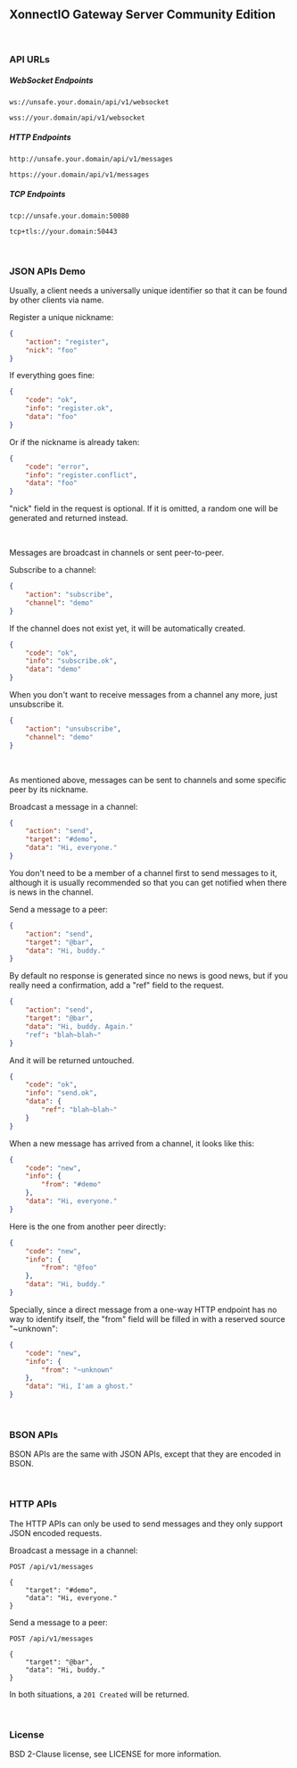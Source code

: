 ## XonnectIO Gateway Server Community Edition

<br/>

### API URLs

##### WebSocket Endpoints

`ws://unsafe.your.domain/api/v1/websocket`

`wss://your.domain/api/v1/websocket`

##### HTTP Endpoints

`http://unsafe.your.domain/api/v1/messages`

`https://your.domain/api/v1/messages`

##### TCP Endpoints

`tcp://unsafe.your.domain:50080`

`tcp+tls://your.domain:50443`

<br/>

### JSON APIs Demo

Usually, a client needs a universally unique identifier so that it can be found by other clients via name.

Register a unique nickname:

```json
{
    "action": "register",
    "nick": "foo"
}
```

If everything goes fine:

```json
{
    "code": "ok",
    "info": "register.ok",
    "data": "foo"
}
```

Or if the nickname is already taken:

```json
{
    "code": "error",
    "info": "register.conflict",
    "data": "foo"
}
```

"nick" field in the request is optional. If it is omitted, a random one will be generated and returned instead.

<br/>

Messages are broadcast in channels or sent peer-to-peer.

Subscribe to a channel:

```json
{
    "action": "subscribe",
    "channel": "demo"
}
```

If the channel does not exist yet, it will be automatically created.

```json
{
    "code": "ok",
    "info": "subscribe.ok",
    "data": "demo"
}
```

When you don't want to receive messages from a channel any more, just unsubscribe it.

```json
{
    "action": "unsubscribe",
    "channel": "demo"
}
```

<br/>

As mentioned above, messages can be sent to channels and some specific peer by its nickname.

Broadcast a message in a channel:

```json
{
    "action": "send",
    "target": "#demo",
    "data": "Hi, everyone."
}
```

You don't need to be a member of a channel first to send messages to it, although it is usually recommended so that you can get notified when there is news in the channel.

Send a message to a peer:

```json
{
    "action": "send",
    "target": "@bar",
    "data": "Hi, buddy."
}
```

By default no response is generated since no news is good news, but if you really need a confirmation, add a "ref" field to the request.

```json
{
    "action": "send",
    "target": "@bar",
    "data": "Hi, buddy. Again."
    "ref": "blah~blah~"
}
```

And it will be returned untouched.

```json
{
    "code": "ok",
    "info": "send.ok",
    "data": {
        "ref": "blah~blah~"
    }
}
```

When a new message has arrived from a channel, it looks like this:

```json
{
    "code": "new",
    "info": {
        "from": "#demo"
    },
    "data": "Hi, everyone."
}
```

Here is the one from another peer directly:

```json
{
    "code": "new",
    "info": {
        "from": "@foo"
    },
    "data": "Hi, buddy."
}
```

Specially, since a direct message from a one-way HTTP endpoint has no way to identify itself, the "from" field will be filled in with a reserved source "~unknown":

```json
{
    "code": "new",
    "info": {
        "from": "~unknown"
    },
    "data": "Hi, I'am a ghost."
}
```

<br/>

### BSON APIs

BSON APIs are the same with JSON APIs, except that they are encoded in BSON. 

<br/>

### HTTP APIs

The HTTP APIs can only be used to send messages and they only support JSON encoded requests.

Broadcast a message in a channel:

```http
POST /api/v1/messages

{
    "target": "#demo",
    "data": "Hi, everyone."
}
```

Send a message to a peer:

```http
POST /api/v1/messages

{
    "target": "@bar",
    "data": "Hi, buddy."
}
```

In both situations, a `201 Created` will be returned.

<br/>

### License

BSD 2-Clause license, see LICENSE for more information.
